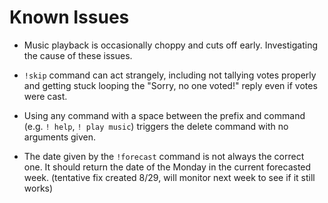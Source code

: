 # Known Issues

- Music playback is occasionally choppy and cuts off early. Investigating the cause of these issues.

- `!skip` command can act strangely, including not tallying votes properly and getting stuck looping the "Sorry, no one voted!" reply even if votes were cast.

- Using any command with a space between the prefix and command (e.g. `! help`, `! play music`) triggers the delete command with no arguments given.

- The date given by the `!forecast` command is not always the correct one. It should return the date of the Monday in the current forecasted week. (tentative fix created 8/29, will monitor next week to see if it still works)